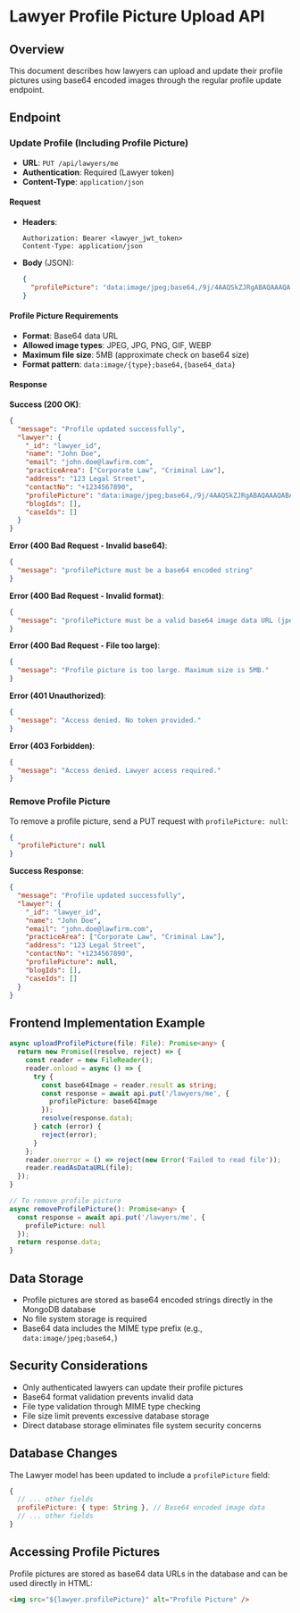 # Lawyer Profile Picture Upload API

## Overview
This document describes how lawyers can upload and update their profile pictures using base64 encoded images through the regular profile update endpoint.

## Endpoint

### Update Profile (Including Profile Picture)
- **URL**: `PUT /api/lawyers/me`
- **Authentication**: Required (Lawyer token)
- **Content-Type**: `application/json`

#### Request
- **Headers**:
  ```
  Authorization: Bearer <lawyer_jwt_token>
  Content-Type: application/json
  ```

- **Body** (JSON):
  ```json
  {
    "profilePicture": "data:image/jpeg;base64,/9j/4AAQSkZJRgABAQAAAQABAAD..."
  }
  ```

#### Profile Picture Requirements
- **Format**: Base64 data URL
- **Allowed image types**: JPEG, JPG, PNG, GIF, WEBP
- **Maximum file size**: 5MB (approximate check on base64 size)
- **Format pattern**: `data:image/{type};base64,{base64_data}`

#### Response

**Success (200 OK)**:
```json
{
  "message": "Profile updated successfully",
  "lawyer": {
    "_id": "lawyer_id",
    "name": "John Doe",
    "email": "john.doe@lawfirm.com",
    "practiceArea": ["Corporate Law", "Criminal Law"],
    "address": "123 Legal Street",
    "contactNo": "+1234567890",
    "profilePicture": "data:image/jpeg;base64,/9j/4AAQSkZJRgABAQAAAQABAAD...",
    "blogIds": [],
    "caseIds": []
  }
}
```

**Error (400 Bad Request - Invalid base64)**:
```json
{
  "message": "profilePicture must be a base64 encoded string"
}
```

**Error (400 Bad Request - Invalid format)**:
```json
{
  "message": "profilePicture must be a valid base64 image data URL (jpeg, jpg, png, gif, webp)"
}
```

**Error (400 Bad Request - File too large)**:
```json
{
  "message": "Profile picture is too large. Maximum size is 5MB."
}
```

**Error (401 Unauthorized)**:
```json
{
  "message": "Access denied. No token provided."
}
```

**Error (403 Forbidden)**:
```json
{
  "message": "Access denied. Lawyer access required."
}
```

### Remove Profile Picture

To remove a profile picture, send a PUT request with `profilePicture: null`:

```json
{
  "profilePicture": null
}
```

**Success Response**:
```json
{
  "message": "Profile updated successfully",
  "lawyer": {
    "_id": "lawyer_id",
    "name": "John Doe",
    "email": "john.doe@lawfirm.com",
    "practiceArea": ["Corporate Law", "Criminal Law"],
    "address": "123 Legal Street",
    "contactNo": "+1234567890",
    "profilePicture": null,
    "blogIds": [],
    "caseIds": []
  }
}
```

## Frontend Implementation Example

```typescript
async uploadProfilePicture(file: File): Promise<any> {
  return new Promise((resolve, reject) => {
    const reader = new FileReader();
    reader.onload = async () => {
      try {
        const base64Image = reader.result as string;
        const response = await api.put('/lawyers/me', {
          profilePicture: base64Image
        });
        resolve(response.data);
      } catch (error) {
        reject(error);
      }
    };
    reader.onerror = () => reject(new Error('Failed to read file'));
    reader.readAsDataURL(file);
  });
}

// To remove profile picture
async removeProfilePicture(): Promise<any> {
  const response = await api.put('/lawyers/me', {
    profilePicture: null
  });
  return response.data;
}
```

## Data Storage
- Profile pictures are stored as base64 encoded strings directly in the MongoDB database
- No file system storage is required
- Base64 data includes the MIME type prefix (e.g., `data:image/jpeg;base64,`)

## Security Considerations
- Only authenticated lawyers can update their profile pictures
- Base64 format validation prevents invalid data
- File type validation through MIME type checking
- File size limit prevents excessive database storage
- Direct database storage eliminates file system security concerns

## Database Changes
The Lawyer model has been updated to include a `profilePicture` field:

```javascript
{
  // ... other fields
  profilePicture: { type: String }, // Base64 encoded image data
  // ... other fields
}
```

## Accessing Profile Pictures
Profile pictures are stored as base64 data URLs in the database and can be used directly in HTML:

```html
<img src="${lawyer.profilePicture}" alt="Profile Picture" />
```
